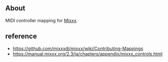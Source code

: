## About

MIDI controller mapping for [Mixxx](https://mixxx.org/).

## reference

* https://github.com/mixxxdj/mixxx/wiki/Contributing-Mappings
* https://manual.mixxx.org/2.3/ja/chapters/appendix/mixxx_controls.html
